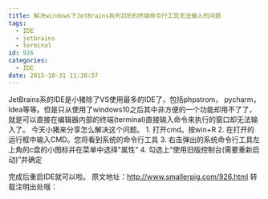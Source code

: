 ```yaml
---
title: 解决windows下JetBrains系列IDE的终端命令行工具无法输入的问题
tags:
  - IDE
  - jetbrains
  - terminal
id: 926
categories:
  - IDE
date: 2015-10-31 11:30:57
---
```


JetBrains系的IDE是小猪除了VS使用最多的IDE了，包括phpstrom， pycharm，Idea等等。但是只从使用了windows10之后其中非方便的一个功能却用不了了，就是可以直接在编辑器内部的终端(terminal)直接输入命令来执行的窗口却无法输入了。
今天小猪来分享怎么解决这个问题。
1\. 打开cmd。按win+R
2\. 在打开的运行框中输入CMD。您将看到系统的命令行工具
3\. 右击弹出的系统命令行工具左上角的c盘的小图标并在菜单中选择"属性"
4\. 勾选上“使用旧版控制台(需要重新启动)”并确定

完成后重启IDE就可以啦。
原文地址：http://www.smallerpig.com/926.html
转载注明出处哦：